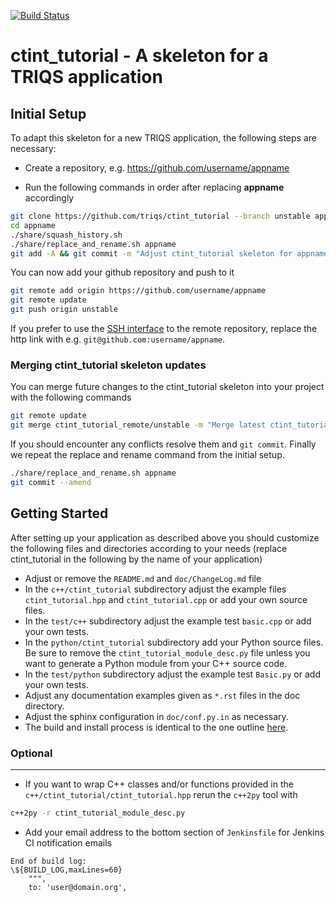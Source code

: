 [![Build Status](https://travis-ci.org/TRIQS/ctint_tutorial.svg?branch=unstable)](https://travis-ci.org/TRIQS/ctint_tutorial)

# ctint_tutorial - A skeleton for a TRIQS application

Initial Setup
-------------

To adapt this skeleton for a new TRIQS application, the following steps are necessary:

* Create a repository, e.g. https://github.com/username/appname

* Run the following commands in order after replacing **appname** accordingly

```bash
git clone https://github.com/triqs/ctint_tutorial --branch unstable appname
cd appname
./share/squash_history.sh
./share/replace_and_rename.sh appname
git add -A && git commit -m "Adjust ctint_tutorial skeleton for appname"
```

You can now add your github repository and push to it

```bash
git remote add origin https://github.com/username/appname
git remote update
git push origin unstable
```

If you prefer to use the [SSH interface](https://help.github.com/en/articles/connecting-to-github-with-ssh)
to the remote repository, replace the http link with e.g. `git@github.com:username/appname`.

### Merging ctint_tutorial skeleton updates ###

You can merge future changes to the ctint_tutorial skeleton into your project with the following commands

```bash
git remote update
git merge ctint_tutorial_remote/unstable -m "Merge latest ctint_tutorial skeleton changes"
```

If you should encounter any conflicts resolve them and `git commit`.
Finally we repeat the replace and rename command from the initial setup.

```bash
./share/replace_and_rename.sh appname
git commit --amend
```

Getting Started
---------------

After setting up your application as described above you should customize the following files and directories
according to your needs (replace ctint_tutorial in the following by the name of your application)

* Adjust or remove the `README.md` and `doc/ChangeLog.md` file
* In the `c++/ctint_tutorial` subdirectory adjust the example files `ctint_tutorial.hpp` and `ctint_tutorial.cpp` or add your own source files.
* In the `test/c++` subdirectory adjust the example test `basic.cpp` or add your own tests.
* In the `python/ctint_tutorial` subdirectory add your Python source files.
  Be sure to remove the `ctint_tutorial_module_desc.py` file unless you want to generate a Python module from your C++ source code.
* In the `test/python` subdirectory adjust the example test `Basic.py` or add your own tests.
* Adjust any documentation examples given as `*.rst` files in the doc directory.
* Adjust the sphinx configuration in `doc/conf.py.in` as necessary.
* The build and install process is identical to the one outline [here](https://triqs.github.io/ctint_tutorial/unstable/install.html).

### Optional ###
----------------

* If you want to wrap C++ classes and/or functions provided in the `c++/ctint_tutorial/ctint_tutorial.hpp` rerun the `c++2py` tool with
```bash
c++2py -r ctint_tutorial_module_desc.py
```
* Add your email address to the bottom section of `Jenkinsfile` for Jenkins CI notification emails
```
End of build log:
\${BUILD_LOG,maxLines=60}
    """,
    to: 'user@domain.org',
```
